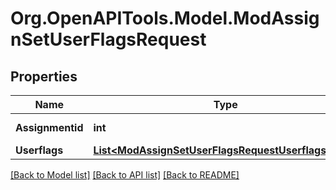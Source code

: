 # Org.OpenAPITools.Model.ModAssignSetUserFlagsRequest

## Properties

Name | Type | Description | Notes
------------ | ------------- | ------------- | -------------
**Assignmentid** | **int** | assignment id | 
**Userflags** | [**List&lt;ModAssignSetUserFlagsRequestUserflagsInner&gt;**](ModAssignSetUserFlagsRequestUserflagsInner.md) |  | 

[[Back to Model list]](../README.md#documentation-for-models) [[Back to API list]](../README.md#documentation-for-api-endpoints) [[Back to README]](../README.md)

